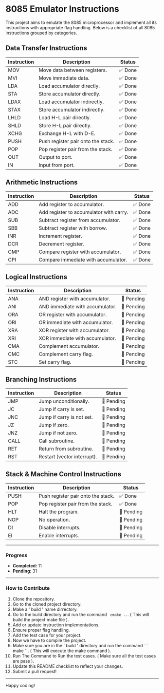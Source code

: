 # 8085 Emulator Instructions

This project aims to emulate the 8085 microprocessor and implement all its instructions with appropriate flag handling. Below is a checklist of all 8085 instructions grouped by categories.

## Data Transfer Instructions

| Instruction | Description                             | Status     |
|-------------|-----------------------------------------|------------|
| MOV         | Move data between registers.           | ✅ Done    |
| MVI         | Move immediate data.                   | ✅ Done    |
| LDA         | Load accumulator directly.             | ✅ Done    |
| STA         | Store accumulator directly.            | ✅ Done    |
| LDAX        | Load accumulator indirectly.           | ✅ Done    |
| STAX        | Store accumulator indirectly.          | ✅ Done    |
| LHLD        | Load H-L pair directly.                | ✅ Done    |
| SHLD        | Store H-L pair directly.               | ✅ Done    |
| XCHG        | Exchange H-L with D-E.                 | ✅ Done    |
| PUSH        | Push register pair onto the stack.     | ✅ Done    |
| POP         | Pop register pair from the stack.      | ✅ Done    |
| OUT         | Output to port.                        | ✅ Done    |
| IN          | Input from port.                       | ✅ Done    |

## Arithmetic Instructions

| Instruction | Description                                     | Status     |
|-------------|-------------------------------------------------|------------|
| ADD         | Add register to accumulator.                   | ✅ Done    |
| ADC         | Add register to accumulator with carry.        | ✅ Done    |
| SUB         | Subtract register from accumulator.            | ✅ Done    |
| SBB         | Subtract register with borrow.                 | ✅ Done    |
| INR         | Increment register.                            | ✅ Done    |
| DCR         | Decrement register.                            | ✅ Done    |
| CMP         | Compare register with accumulator.             | ✅ Done    |
| CPI         | Compare immediate with accumulator.            | ✅ Done    |

## Logical Instructions

| Instruction | Description                                     | Status     |
|-------------|-------------------------------------------------|------------|
| ANA         | AND register with accumulator.                 | 🔲 Pending |
| ANI         | AND immediate with accumulator.                | 🔲 Pending |
| ORA         | OR register with accumulator.                  | 🔲 Pending |
| ORI         | OR immediate with accumulator.                 | 🔲 Pending |
| XRA         | XOR register with accumulator.                 | 🔲 Pending |
| XRI         | XOR immediate with accumulator.                | 🔲 Pending |
| CMA         | Complement accumulator.                        | 🔲 Pending |
| CMC         | Complement carry flag.                         | 🔲 Pending |
| STC         | Set carry flag.                                | 🔲 Pending |

## Branching Instructions

| Instruction | Description                                     | Status     |
|-------------|-------------------------------------------------|------------|
| JMP         | Jump unconditionally.                          | 🔲 Pending |
| JC          | Jump if carry is set.                          | 🔲 Pending |
| JNC         | Jump if carry is not set.                      | 🔲 Pending |
| JZ          | Jump if zero.                                  | 🔲 Pending |
| JNZ         | Jump if not zero.                              | 🔲 Pending |
| CALL        | Call subroutine.                               | 🔲 Pending |
| RET         | Return from subroutine.                        | 🔲 Pending |
| RST         | Restart (vector interrupt).                    | 🔲 Pending |

## Stack & Machine Control Instructions

| Instruction | Description                                     | Status     |
|-------------|-------------------------------------------------|------------|
| PUSH        | Push register pair onto the stack.             | ✅ Done    |
| POP         | Pop register pair from the stack.              | ✅ Done |
| HLT         | Halt the program.                              | 🔲 Pending |
| NOP         | No operation.                                  | 🔲 Pending |
| DI          | Disable interrupts.                            | 🔲 Pending |
| EI          | Enable interrupts.                             | 🔲 Pending |

---

### Progress

- **Completed:** 11
- **Pending:** 31


---

### How to Contribute

1. Clone the repository.
2. Go to the cloned project directory.  
3. Make a ' build ' name dirrectory.
4. Go to the build directory and run the command ``` cmake ..```.  ( This will build the project make file ).
5. Add or update instruction implementations.
6. Ensure proper flag handling.  
7. Add the test case for your project.
8. Now we have to compile the project.  
9. Make sure you are in the ' build ' directory and run the command ``` make ``. ( This will execute the make command ).  
10. Run The Command to Run the test cases. ( Make sure all the test cases are pass ).
11. Update this README checklist to reflect your changes.
12. Submit a pull request!

---

Happy coding!
